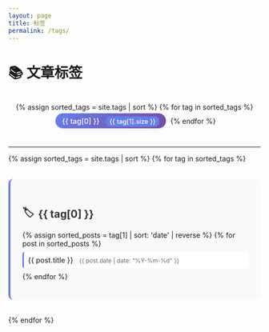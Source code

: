 ```yaml
---
layout: page
title: 标签
permalink: /tags/
---
```


<style>
.tag-cloud {
  margin: 2rem 0;
  text-align: center;
}

.tag-item {
  display: inline-block;
  margin: 0.3rem;
  padding: 0.4rem 0.8rem;
  background: linear-gradient(135deg, #667eea 0%, #764ba2 100%);
  color: white;
  text-decoration: none;
  border-radius: 20px;
  font-size: 0.9rem;
  font-weight: 500;
  transition: all 0.3s ease;
  box-shadow: 0 2px 4px rgba(0,0,0,0.1);
}

.tag-item:hover {
  transform: translateY(-2px);
  box-shadow: 0 4px 8px rgba(0,0,0,0.2);
  text-decoration: none;
  color: white;
}

.tag-section {
  margin: 2rem 0;
  padding: 1.5rem;
  background: #f8f9fa;
  border-radius: 10px;
  border-left: 4px solid #667eea;
}

.tag-title {
  color: #333;
  font-size: 1.3rem;
  margin-bottom: 1rem;
  display: flex;
  align-items: center;
}

.tag-title::before {
  content: "🏷️";
  margin-right: 0.5rem;
}

.tag-posts {
  list-style: none;
  padding: 0;
}

.tag-posts li {
  margin: 0.5rem 0;
  padding: 0.5rem;
  background: white;
  border-radius: 5px;
  border-left: 3px solid #667eea;
  transition: all 0.2s ease;
}

.tag-posts li:hover {
  transform: translateX(5px);
  box-shadow: 0 2px 4px rgba(0,0,0,0.1);
}

.tag-posts a {
  color: #333;
  text-decoration: none;
  font-weight: 500;
}

.tag-posts a:hover {
  color: #667eea;
}

.post-count {
  background: #667eea;
  color: white;
  padding: 0.2rem 0.5rem;
  border-radius: 10px;
  font-size: 0.8rem;
  margin-left: 0.5rem;
}
</style>

# 📚 文章标签

<div class="tag-cloud">
{% assign sorted_tags = site.tags | sort %}
{% for tag in sorted_tags %}
  <a href="#{{ tag[0] | slugify }}" class="tag-item">
    {{ tag[0] }} <span class="post-count">{{ tag[1].size }}</span>
  </a>
{% endfor %}
</div>

---

{% assign sorted_tags = site.tags | sort %}
{% for tag in sorted_tags %}
<div class="tag-section" id="{{ tag[0] | slugify }}">
  <h3 class="tag-title">{{ tag[0] }}</h3>
  <ul class="tag-posts">
    {% assign sorted_posts = tag[1] | sort: 'date' | reverse %}
    {% for post in sorted_posts %}
      <li>
        <a href="{{ post.url }}">{{ post.title }}</a>
        <small style="color: #666; margin-left: 0.5rem;">{{ post.date | date: "%Y-%m-%d" }}</small>
      </li>
    {% endfor %}
  </ul>
</div>
{% endfor %}